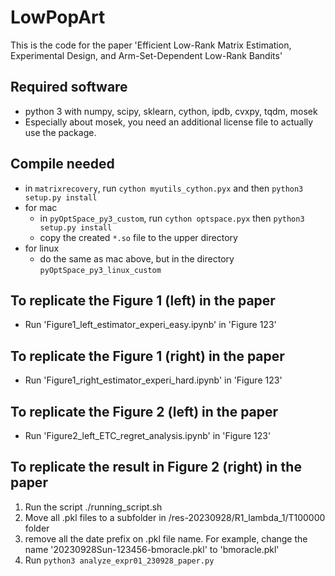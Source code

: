 # LowPopArt

This is the code for the paper 'Efficient Low-Rank Matrix Estimation, Experimental Design, and Arm-Set-Dependent Low-Rank Bandits'

## Required software
 - python 3 with numpy, scipy, sklearn, cython, ipdb, cvxpy, tqdm, mosek
- Especially about mosek, you need an additional license file to actually use the package.

## Compile needed
 - in `matrixrecovery`, run `cython myutils_cython.pyx` and then `python3 setup.py install`
 - for mac
    - in `pyOptSpace_py3_custom`, run `cython optspace.pyx` then `python3 setup.py install`
    - copy the created `*.so` file to the upper directory
 - for linux
    - do the same as mac above, but in the directory `pyOptSpace_py3_linux_custom`

## To replicate the Figure 1 (left) in the paper
- Run 'Figure1_left_estimator_experi_easy.ipynb' in 'Figure 123'

## To replicate the Figure 1 (right) in the paper
- Run 'Figure1_right_estimator_experi_hard.ipynb' in 'Figure 123'

## To replicate the Figure 2 (left) in the paper
- Run 'Figure2_left_ETC_regret_analysis.ipynb' in 'Figure 123'

## To replicate the result in Figure 2 (right) in the paper
  1. Run the script ./running_script.sh
  2. Move all .pkl files to a subfolder in /res-20230928/R1_lambda_1/T100000 folder 
  3. remove all the date prefix on .pkl file name. For example, change the name '20230928Sun-123456-bmoracle.pkl' to 'bmoracle.pkl'
  4. Run `python3 analyze_expr01_230928_paper.py`


<!--
# License

This SDK is distributed under the [Apache License, Version 2.0](http://www.apache.org/licenses/LICENSE-2.0), see [LICENSE](./LICENSE) and [NOTICE](./NOTICE) for more information.
-->
